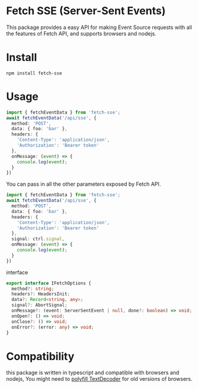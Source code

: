 # Fetch SSE (Server-Sent Events)
This package provides a easy API for making Event Source requests with all the features of Fetch API, and supports browsers and nodejs.

# Install
```
npm install fetch-sse
```
# Usage

```ts
import { fetchEventData } from 'fetch-sse';
await fetchEventData('/api/sse', {
  method: 'POST',
  data: { foo: 'bar' },
  headers: {
    'Content-Type': 'application/json',
    'Authorization': 'Bearer token'
  },
  onMessage: (event) => {
    console.log(event);
  }
})
```

You can pass in all the other parameters exposed by Fetch API.
```ts
import { fetchEventData } from 'fetch-sse';
await fetchEventData('/api/sse', {
  method: 'POST',
  data: { foo: 'bar' },
  headers: {
    'Content-Type': 'application/json',
    'Authorization': 'Bearer token'
  },
  signal: ctrl.signal,
  onMessage: (event) => {
    console.log(event);
  }
})
```

interface

```ts
export interface IFetchOptions {
  method?: string;
  headers?: HeadersInit;
  data?: Record<string, any>;
  signal?: AbortSignal;
  onMessage?: (event: ServerSentEvent | null, done?: boolean) => void;
  onOpen?: () => void;
  onClose?: () => void;
  onError?: (error: any) => void;
}
```

# Compatibility

this package is written in typescript and compatible with browsers and nodejs, You might need to [polyfill TextDecoder](https://www.npmjs.com/package/fast-text-encoding) for old versions of browsers.
